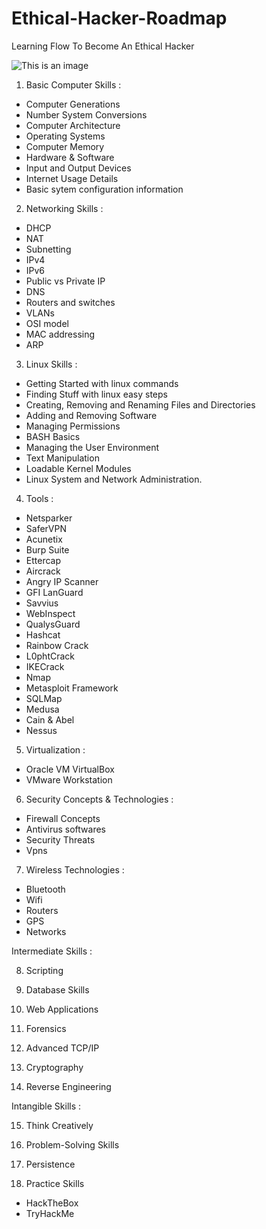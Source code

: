 # Ethical-Hacker-Roadmap
Learning Flow To Become An Ethical Hacker

![This is an image](https://h.top4top.io/p_2261817xs0.png)

1. Basic Computer Skills :

- Computer Generations
- Number System Conversions
- Computer Architecture
- Operating Systems
- Computer Memory
- Hardware & Software
- Input and Output Devices
- Internet Usage Details
- Basic sytem configuration information

2. Networking Skills :

- DHCP
- NAT
- Subnetting
- IPv4
- IPv6
- Public vs Private IP
- DNS
- Routers and switches
- VLANs
- OSI model
- MAC addressing
- ARP

3. Linux Skills :

- Getting Started with linux commands
- Finding Stuff with linux easy steps
- Creating, Removing and Renaming Files and Directories
- Adding and Removing Software
- Managing Permissions
- BASH Basics
- Managing the User Environment
- Text Manipulation
- Loadable Kernel Modules
- Linux System and Network Administration.

4. Tools :

- Netsparker
- SaferVPN
- Acunetix
- Burp Suite
- Ettercap
- Aircrack
- Angry IP Scanner
- GFI LanGuard
- Savvius
- WebInspect
- QualysGuard
- Hashcat
- Rainbow Crack
- L0phtCrack
- IKECrack
- Nmap
- Metasploit Framework
- SQLMap
- Medusa
- Cain & Abel
- Nessus

5. Virtualization :

- Oracle VM VirtualBox
- VMware Workstation


6. Security Concepts & Technologies :

- Firewall Concepts
- Antivirus softwares
- Security Threats
- Vpns

7. Wireless Technologies :

- Bluetooth
- Wifi
- Routers
- GPS
- Networks

Intermediate Skills : 

8. Scripting

9. Database Skills

10. Web Applications

11. Forensics

12. Advanced TCP/IP

13. Cryptography

14. Reverse Engineering

Intangible Skills : 

15. Think Creatively

16. Problem-Solving Skills

17. Persistence

18. Practice Skills

- HackTheBox
- TryHackMe
